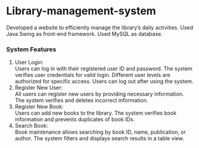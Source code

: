 # Library-management-system
 Developed a website to efficiently manage the library’s daily activities.   Used Java Swing as front-end framework.  Used MySQL as database.
### System Features
1) User Login:<br/>
Users can log in with their registered user ID and password.
The system verifies user credentials for valid login.
Different user levels are authorized for specific access.
Users can log out after using the system.
2) Register New User:<br/>
All users can register new users by providing necessary information.
The system verifies and deletes incorrect information.
3) Register New Book:<br/>
Users can add new books to the library.
The system verifies book information and prevents duplicates of book IDs.
4) Search Book:<br/>
Book maintenance allows searching by book ID, name, publication, or author.
The system filters and displays search results in a table view.
 
